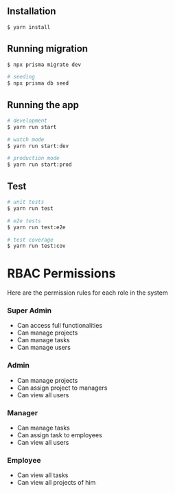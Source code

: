 ## Installation

```bash
$ yarn install
```

## Running migration
```bash
$ npx prisma migrate dev

# seeding
$ npx prisma db seed
```

## Running the app

```bash
# development
$ yarn run start

# watch mode
$ yarn run start:dev

# production mode
$ yarn run start:prod
```

## Test

```bash
# unit tests
$ yarn run test

# e2e tests
$ yarn run test:e2e

# test coverage
$ yarn run test:cov
```

# RBAC Permissions

Here are the permission rules for each role in the system

### Super Admin

* Can access full functionalities
* Can manage projects
* Can manage tasks
* Can manage users

### Admin

* Can manage projects
* Can assign project to managers
* Can view all users

### Manager

* Can manage tasks
* Can assign task to employees
* Can view all users

### Employee

* Can view all tasks
* Can view all projects of him
